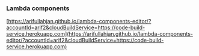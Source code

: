 ### Lambda components


[https://arifullahjan.github.io/lambda-components-editor/?accountId=arif2&cloudBuildService=https://code-build-service.herokuapp.com](https://arifullahjan.github.io/lambda-components-editor/?accountId=arif2&cloudBuildService=https://code-build-service.herokuapp.com)


